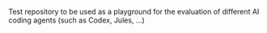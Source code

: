 Test repository to be used as a playground for the evaluation of different AI coding agents (such as Codex, Jules, ...)
